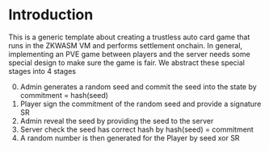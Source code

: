 # Introduction
This is a generic template about creating a trustless auto card game that runs in the ZKWASM VM and performs settlement onchain. In general, implementing an PVE game between players and the server needs some special design to make sure the game is fair. We abstract these special stages into 4 stages

0. Admin generates a random seed and commit the seed into the state by commitment = hash(seed)
1. Player sign the commitment of the random seed and provide a signature SR
2. Admin reveal the seed by providing the seed to the server
3. Server check the seed has correct hash by hash(seed) = commitment
4. A random number is then generated for the Player by seed xor SR
